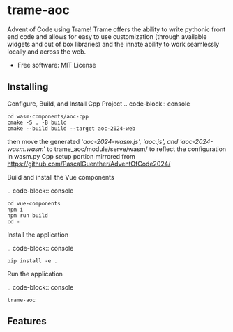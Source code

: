 trame-aoc
=========

Advent of Code using Trame!
Trame offers the ability to write pythonic front end code and allows for easy to use customization (through available widgets and out of box libraries) and the innate ability to work seamlessly locally and across the web.

* Free software: MIT License


Installing
----------

Configure, Build, and Install Cpp Project
.. code-block:: console

    cd wasm-components/aoc-cpp
    cmake -S . -B build
    cmake --build build --target aoc-2024-web

then move the generated  '*aoc-2024-wasm.js', 'aoc.js', and 'aoc-2024-wasm.wasm*'
to trame_aoc/module/serve/wasm/ to reflect the configuration in wasm.py
Cpp setup portion mirrored from https://github.com/PascalGuenther/AdventOfCode2024/


Build and install the Vue components

.. code-block:: console

    cd vue-components
    npm i
    npm run build
    cd -

Install the application

.. code-block:: console

    pip install -e .


Run the application

.. code-block:: console

    trame-aoc

Features
--------
